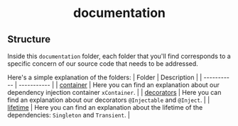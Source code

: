 <h1 align="center">
  documentation
</h1>

## Structure

Inside this `documentation` folder, each folder that you'll find corresponds to a specific concern of our source code that needs to be addressed.

Here's a simple explanation of the folders:
| Folder | Description |
| ----------- | ----------- |
| [container](./container/container.md) | Here you can find an explanation about our dependency injection container `xContainer`. |
| [decorators](./decorators/decorators.md) | Here you can find an explanation about our decorators `@Injectable` and `@Inject`. |
| [lifetime](./lifetime/lifetime.md) | Here you can find an explanation about the lifetime of the dependencies: `Singleton` and `Transient`. |